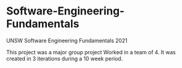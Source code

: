 # Software-Engineering-Fundamentals
UNSW Software Engineering Fundamentals 2021 

This project was a major group project Worked in a team of 4. It was created in 3 iterations during a 10 week period. 
